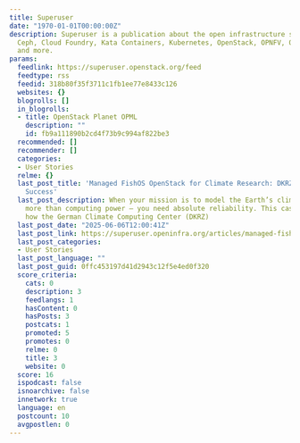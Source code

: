 ```yaml
---
title: Superuser
date: "1970-01-01T00:00:00Z"
description: Superuser is a publication about the open infrastructure stack including
  Ceph, Cloud Foundry, Kata Containers, Kubernetes, OpenStack, OPNFV, OVS, Zuul, StarlingX
  and more.
params:
  feedlink: https://superuser.openstack.org/feed
  feedtype: rss
  feedid: 318b80f35f3711c1fb1ee77e8433c126
  websites: {}
  blogrolls: []
  in_blogrolls:
  - title: OpenStack Planet OPML
    description: ""
    id: fb9a111890b2cd4f73b9c994af822be3
  recommended: []
  recommender: []
  categories:
  - User Stories
  relme: {}
  last_post_title: 'Managed FishOS OpenStack for Climate Research: DKRZ’s Proven Cloud
    Success'
  last_post_description: When your mission is to model the Earth’s climate, you need
    more than computing power — you need absolute reliability. This case study explores
    how the German Climate Computing Center (DKRZ)
  last_post_date: "2025-06-06T12:00:41Z"
  last_post_link: https://superuser.openinfra.org/articles/managed-fishos-openstack-for-climate-research-dkrzs-proven-cloud-success/
  last_post_categories:
  - User Stories
  last_post_language: ""
  last_post_guid: 0ffc453197d41d2943c12f5e4ed0f320
  score_criteria:
    cats: 0
    description: 3
    feedlangs: 1
    hasContent: 0
    hasPosts: 3
    postcats: 1
    promoted: 5
    promotes: 0
    relme: 0
    title: 3
    website: 0
  score: 16
  ispodcast: false
  isnoarchive: false
  innetwork: true
  language: en
  postcount: 10
  avgpostlen: 0
---
```


